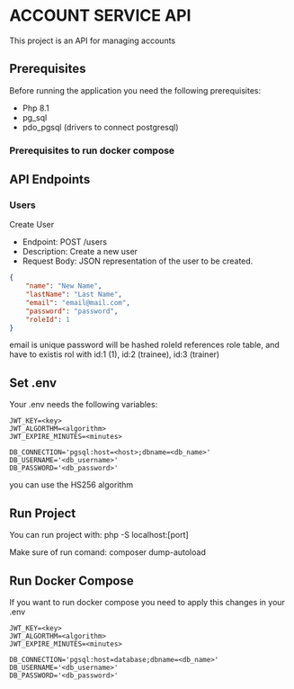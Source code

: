 # ACCOUNT SERVICE API
This project is an API for managing accounts

## Prerequisites
Before running the application you need the following prerequisites:

* Php 8.1
* pg_sql
* pdo_pgsql (drivers to connect postgresql)
### Prerequisites to run docker compose

## API Endpoints
### Users
Create User
* Endpoint: POST /users
* Description: Create a new user
* Request Body: JSON representation of the user to be created.
```Json
{
    "name": "New Name",
    "lastName": "Last Name",
    "email": "email@mail.com",
    "password": "password",
    "roleId": 1
}
```
email is unique
password will be hashed
roleId references role table, and have to existis rol with id:1 (1), id:2 (trainee), id:3 (trainer)

## Set .env
Your .env needs the following variables:

```
JWT_KEY=<key>
JWT_ALGORTHM=<algorithm>
JWT_EXPIRE_MINUTES=<minutes>

DB_CONNECTION='pgsql:host=<host>;dbname=<db_name>'
DB_USERNAME='<db_username>'
DB_PASSWORD='<db_password>'
```
you can use the HS256 algorithm

## Run Project
You can run project with:
php -S localhost:[port]

Make sure of run comand:
composer dump-autoload

## Run Docker Compose
If you want to run docker compose you need to apply this changes in your .env
```
JWT_KEY=<key>
JWT_ALGORTHM=<algorithm>
JWT_EXPIRE_MINUTES=<minutes>

DB_CONNECTION='pgsql:host=database;dbname=<db_name>'
DB_USERNAME='<db_username>'
DB_PASSWORD='<db_password>'
```
